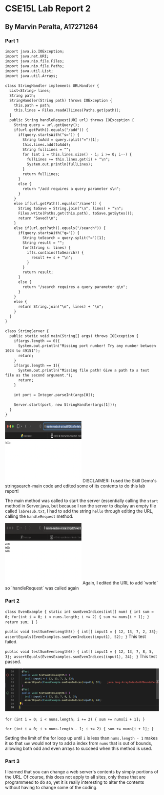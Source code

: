 # **CSE15L Lab Report 2**
## By Marvin Peralta, A17271264

### **Part 1**

```
import java.io.IOException;
import java.net.URI;
import java.nio.file.Files;
import java.nio.file.Paths;
import java.util.List;
import java.util.Arrays;

class StringHandler implements URLHandler {
  List<String> lines;
  String path;
  StringHandler(String path) throws IOException {
    this.path = path;
    this.lines = Files.readAllLines(Paths.get(path));
  }
  public String handleRequest(URI url) throws IOException {
    String query = url.getQuery();
    if(url.getPath().equals("/add")) {
      if(query.startsWith("s=")) {
        String toAdd = query.split("=")[1];
        this.lines.add(toAdd);
        String fullLines = "";
        for (int i = this.lines.size() - 1; i >= 0; i--) {
          fullLines += this.lines.get(i) + "\n";
          System.out.println(fullLines);
        }
        return fullLines;
      }
      else {
        return "/add requires a query parameter s\n";
      }
    }
    else if(url.getPath().equals("/save")) {
      String toSave = String.join("\n", lines) + "\n";
      Files.write(Paths.get(this.path), toSave.getBytes());
      return "Saved!\n";
    }
    else if(url.getPath().equals("/search")) {
      if(query.startsWith("q=")) {
        String toSearch = query.split("=")[1];
        String result = "";
        for(String s: lines) {
          if(s.contains(toSearch)) {
            result += s + "\n";
          }
        }
        return result;
      }
      else {
        return "/search requires a query parameter q\n";
      }
    }
    else {
      return String.join("\n", lines) + "\n";
    }
  }
}

class StringServer {
  public static void main(String[] args) throws IOException {
    if(args.length == 0){
      System.out.println("Missing port number! Try any number between 1024 to 49151");
      return;
    }
    if(args.length == 1){
      System.out.println("Missing file path! Give a path to a text file as the second argument.");
      return;
    }

    int port = Integer.parseInt(args[0]);

    Server.start(port, new StringHandler(args[1]));
  }
}
```

<img src="HelloMessage.png" alt="HelloMessage" width="250" height="200">
DISCLAIMER: I used the Skill Demo's stringsearch-main code and edited some of its contents to do this lab report!

The main method was called to start the server (essentially calling the `start` method in Server.java, but because I ran the server to display an empty file called `labresub.txt`, I had to add the string `hello` through editing the URL, calling the `handleRequest` method.

<img src="WorldMessage.png" alt="WorldMessage" width="250" height="200">
Again, I edited the URL to add `world` so `handleRequest` was called again


### **Part 2**

`class EvenExample {
  static int sumEvenIndices(int[] num) {
    int sum = 0;
    for(int i = 0; i < nums.length; i += 2) {
      sum += nums[i + 1];
    }
    return sum;
  }
}`

`public void testSumEvenLength5() {
  int[] input1 = { 12, 13, 7, 2, 33};
  assertEquals(EvenExamples.sumEvenIndices(input1), 52);
}`
This test failed.

`public void testSumEvenLength6() {
  int[] input1 = { 12, 13, 7, 8, 5, 3};
  assertEquals(EvensExamples.sumEvenIndices(input1), 24);
}`
This test passed.

![Image](JUnitTests.png)

`for (int i = 0; i < nums.length; i += 2) {
  sum += nums[i + 1];
 }`
 
 `for (int i = 0; i < nums.length - 1; i += 2) {
    sum += nums[i + 1];
  }`
  
  Setting the limit of the for loop up until `i` is less than `nums.length - 1` makes it so that `sum` would not try to add a index from `nums` that is out of bounds, allowing both odd and even arrays to succeed when this method is used. 

### **Part 3**

I learned that you can change a web server's contents by simply portions of the URL. Of course, this does not apply to all sites, only those that are programmeed to do so, yet it is really interesting to alter the contents without having to change some of the coding.
